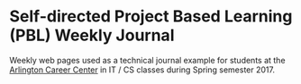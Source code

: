 # Self-directed Project Based Learning (PBL) Weekly Journal 

Weekly web pages used as a technical journal example for students at
the [Arlington Career Center](https://careercenter.apsva.us) in IT / CS
classes during Spring semester 2017.
